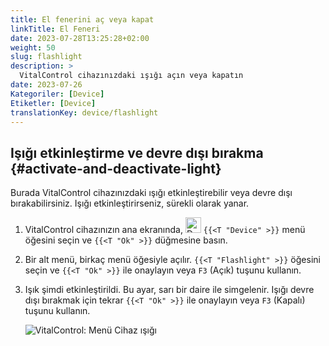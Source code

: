 ```yaml
---
title: El fenerini aç veya kapat
linkTitle: El Feneri
date: 2023-07-28T13:25:28+02:00
weight: 50
slug: flashlight
description: >
  VitalControl cihazınızdaki ışığı açın veya kapatın
date: 2023-07-26
Kategoriler: [Device]
Etiketler: [Device]
translationKey: device/flashlight
---
```

## Işığı etkinleştirme ve devre dışı bırakma {#activate-and-deactivate-light}

Burada VitalControl cihazınızdaki ışığı etkinleştirebilir veya devre dışı bırakabilirsiniz. Işığı etkinleştirirseniz, sürekli olarak yanar.

1. VitalControl cihazınızın ana ekranında, <img src="/icons/device.svg" width="25" align="bottom" alt="Device" /> `{{<T "Device" >}}` menü öğesini seçin ve `{{<T "Ok" >}}` düğmesine basın.

2. Bir alt menü, birkaç menü öğesiyle açılır. `{{<T "Flashlight" >}}` öğesini seçin ve `{{<T "Ok" >}}` ile onaylayın veya `F3` (Açık) tuşunu kullanın.

3. Işık şimdi etkinleştirildi. Bu ayar, sarı bir daire ile simgelenir. Işığı devre dışı bırakmak için tekrar `{{<T "Ok" >}}` ile onaylayın veya `F3` (Kapalı) tuşunu kullanın.

   ![VitalControl: Menü Cihaz ışığı](../images/light.png "Işığı etkinleştirme ve devre dışı bırakma")
